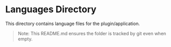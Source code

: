 # Languages Directory

This directory contains language files for the plugin/application.

> Note: This README.md ensures the folder is tracked by git even when empty.
